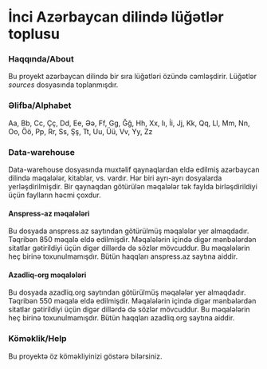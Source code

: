 # İnci Azərbaycan dilində lüğətlər toplusu

### Haqqında/About
Bu proyekt azərbaycan dilində bir sıra lüğətləri özündə cəmləşdirir. Lüğətlər *sources* dosyasında toplanmışdır. 

### Əlifba/Alphabet
Aa, Bb, Cc, Çç, Dd, Ee, Əə, Ff, Gg, Ğğ, Hh, Xx, Iı, İi, Jj, Kk, Qq, Ll, Mm, Nn, Oo, Öö, Pp, Rr, Ss, Şş, Tt, Uu, Üü, Vv, Yy, Zz

### Data-warehouse
Data-warehouse dosyasında muxtəlif qaynaqlardan eldə edilmiş azərbaycan dilində məqalələr, kitablar, vs. vardır. Hər biri ayrı-ayrı dosyalarda yerləşdirilmişdir. Bir qaynaqdan götürülən məqalələr tək faylda birləşdirildiyi üçün faylların həcmi çoxdur.

#### Anspress-az məqalələri
Bu dosyada anspress.az saytından götürülmüş məqalələr yer almaqdadır. Təqribən 850 məqalə eldə edilmişdir. Məqalələrin içində digər mənbələrdən sitatlar gətirildiyi üçün digər dillərdə də sözlər mövcuddur.
Bu məqalələrin heç birinə toxunulmamışdır. Bütün haqqları anspress.az saytına aiddir.

#### Azadliq-org məqalələri 
Bu dosyada azadliq.org saytından götürülmüş məqalələr yer almaqdadır. Təqribən 550 məqalə eldə edilmişdir. Məqalələrin içində digər mənbələrdən sitatlar gətirildiyi üçün digər dillərdə də sözlər mövcuddur.
Bu məqalələrin heç birinə toxunulmamışdır. Bütün haqqları azadliq.org saytına aiddir.

### Köməklik/Help
Bu proyektə öz köməkliyinizi göstərə bilərsiniz.
